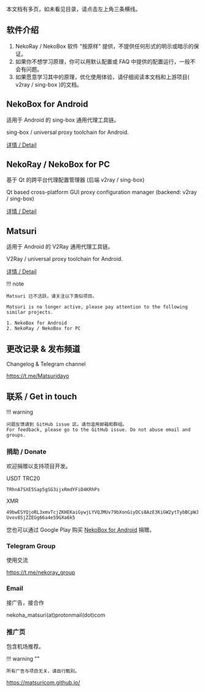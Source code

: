本文档有多页，如未看见目录，请点击左上角三条横线。

## 软件介绍

1. NekoRay / NekoBox 软件 "按原样" 提供，不提供任何形式的明示或暗示的保证。
2. 如果你不想学习原理，你可以用默认配置或 FAQ 中提供的配置运行，一般不会有问题。
3. 如果愿意学习其中的原理，优化使用体验，请仔细阅读本文档和上游项目( v2ray / sing-box )的文档。

## NekoBox for Android

适用于 Android 的 sing-box 通用代理工具链。

sing-box / universal proxy toolchain for Android.

[详情 / Detail](/download/#nekobox-for-android)

## NekoRay / NekoBox for PC

基于 Qt 的跨平台代理配置管理器 (后端 v2ray / sing-box)

Qt based cross-platform GUI proxy configuration manager (backend: v2ray / sing-box)

[详情 / Detail](/download/#nekoray-nekobox-for-pc)

## Matsuri

适用于 Android 的 V2Ray 通用代理工具链。

V2Ray / universal proxy toolchain for Android.

[详情 / Detail](/download/#matsuri)

!!! note

    Matsuri 已不活跃，请关注以下类似项目。    

    Matsuri is no longer active, please pay attention to the following similar projects.    

    1. NekoBox for Android
    2. NekoRay / NekoBox for PC

## 更改记录 & 发布频道

Changelog & Telegram channel

https://t.me/Matsuridayo

## 联系 / Get in touch

!!! warning

    问题反馈请到 GitHub issue 区。请勿滥用邮箱和群组。
    For feedback, please go to the GitHub issue. Do not abuse email and groups.

### 捐助 / Donate

欢迎捐赠以支持项目开发。

USDT TRC20

`TRhnA7SXE5Sap5gSG3ijxRmdYFiD4KRhPs`

XMR

`49bwESYQjoRL3xmvTcjZKHEKaiGywjLYVQJMUv79bXonGiyDCs8AzE3KiGW2ytTybBCpWJUvov8SjZZEGg66a4e59GXa6k5`

您也可以通过 Google Play 购买 [NekoBox for Android](https://play.google.com/store/apps/details?id=moe.nb4a) 捐赠。

### Telegram Group

使用交流

https://t.me/nekoray_group

### Email

接广告，接合作

nekoha_matsuri(at)protonmail(dot)com

### 推广页

包含机场推荐。

!!! warning ""

    所有广告与项目无关，请自行甄别。

https://matsuricom.github.io/
